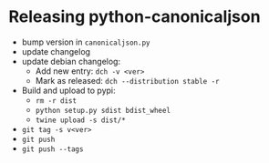 Releasing python-canonicaljson
==============================

* bump version in `canonicaljson.py`
* update changelog
* update debian changelog:
  * Add new entry: `dch -v <ver>`
  * Mark as released: `dch --distribution stable -r`
* Build and upload to pypi:
  * `rm -r dist`
  * `python setup.py sdist bdist_wheel`
  * `twine upload -s dist/*`
* `git tag -s v<ver>`
* `git push`
* `git push --tags`